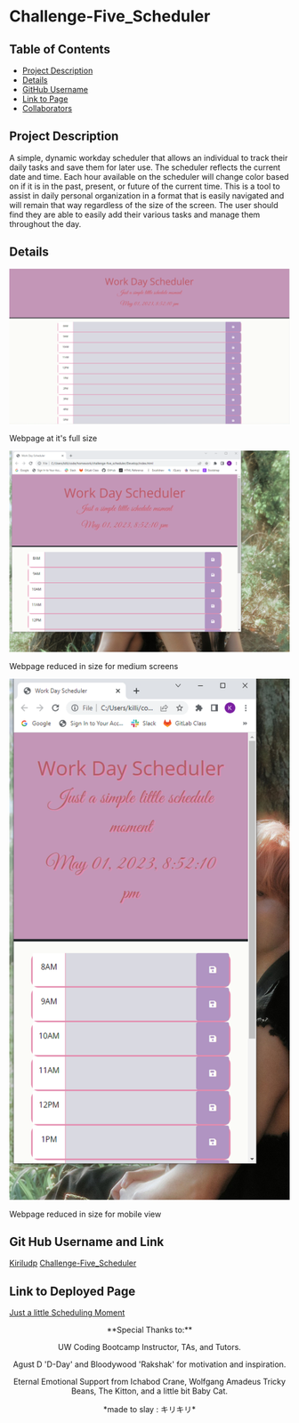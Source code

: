# Challenge-Five_Scheduler

## Table of Contents

- [Project Description](#description)
- [Details](#details)
- [GitHub Username](#username)
- [Link to Page](#deployed)
- [Collaborators](#credits)




## Project Description 



A simple, dynamic workday scheduler that allows an individual to track their daily tasks and save them for later use. The scheduler reflects the current date and time. Each hour available on the scheduler will change color based on if it is in the past, present, or future of the current time. This is a tool to assist in daily personal organization in a format that is easily navigated and will remain that way regardless of the size of the screen. The user should find they are able to easily add their various tasks and manage them throughout the day. 


## Details 

<img src="Assets\webpage_full.PNG">

Webpage at it's full size

<img src="Assets\webpage_med.PNG">

Webpage reduced in size for medium screens

<img src="Assets\webpage_sm.PNG">

Webpage reduced in size for mobile view



## Git Hub Username and Link

[Kiriludp](https://github.com/kiriludp)
[Challenge-Five_Scheduler](https://github.com/kiriludp/Challenge-Five_Scheduler)


## Link to Deployed Page

[Just a little Scheduling Moment](https://kiriludp.github.io/Challenge-Five_Scheduler/)



<center> **Special Thanks to:**
<p> UW Coding Bootcamp Instructor, TAs, and Tutors. </p>
<p>Agust D 'D-Day' and Bloodywood 'Rakshak' for motivation and inspiration.</p>
<p>Eternal Emotional Support from Ichabod Crane, Wolfgang Amadeus Tricky Beans, The Kitton, and a little bit Baby Cat. </p>
<p>*made to slay : キリキリ*</p>
